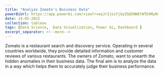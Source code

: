 ```yaml
---
title: "Analyze Zomato's Business Data"
powerBiUrl: https://app.powerbi.com/view?r=eyJrIjoiYjUyZGQ5NWEtNTE4My00ZmEzLWIyNWEtZTVmN2NkOTgzZjYzIiwidCI6IjZiY2E4MzUxLTAxZDMtNDI1Mi04NWVhLWJkYThmOGQyMzViZCIsImMiOjl9
date: 14-05-2022
collection: tableau
tags: [Data Science,  Data Visualization, Power bi, Dashboard ]
excerpt_separator: <!--more-->
---
```


Zomato is a restaurant search and discovery service. Operating in several countries worldwide, they provide detailed information and customer reviews of various restaurants. The owners of Zomato, want to unearth the hidden anomalies in their business data. The final aim is to analyze the data in a way which helps them to accurately judge their business performance.
<!--more-->
